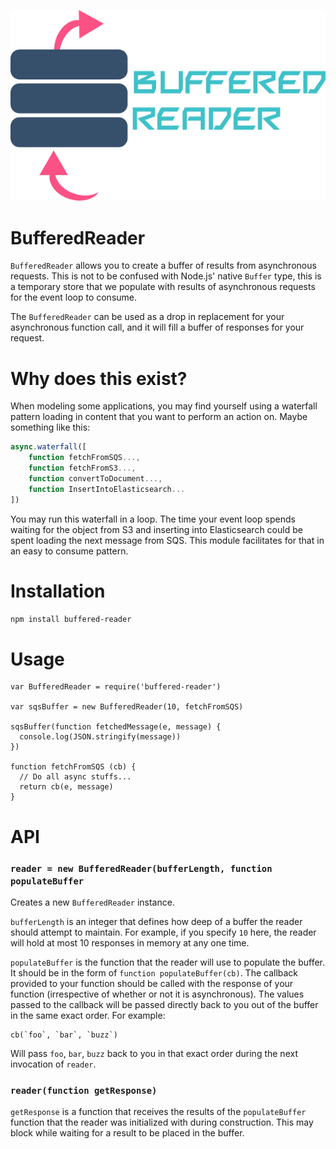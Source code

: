 ![BufferedReader](./docs/logo.png)
# BufferedReader

`BufferedReader` allows you to create a buffer of results from asynchronous requests. This is not to be confused with Node.js' native `Buffer` type, this is a temporary store that we populate with results of asynchronous requests for the event loop to consume.

The `BufferedReader` can be used as a drop in replacement for your asynchronous function call, and it will fill a buffer of responses for your request.

# Why does this exist?

When modeling some applications, you may find yourself using a waterfall pattern loading in content that you want to perform an action on. Maybe something like this:

```js
async.waterfall([
    function fetchFromSQS...,
    function fetchFromS3...,
    function convertToDocument...,
    function InsertIntoElasticsearch...
])
```

You may run this waterfall in a loop. The time your event loop spends waiting for the object from S3 and inserting into Elasticsearch could be spent loading the next message from SQS. This module facilitates for that in an easy to consume pattern.

# Installation

`npm install buffered-reader`

# Usage

```
var BufferedReader = require('buffered-reader')

var sqsBuffer = new BufferedReader(10, fetchFromSQS)

sqsBuffer(function fetchedMessage(e, message) {
  console.log(JSON.stringify(message))
})

function fetchFromSQS (cb) {
  // Do all async stuffs...
  return cb(e, message)
}
```

# API

### `reader = new BufferedReader(bufferLength, function populateBuffer`

Creates a new `BufferedReader` instance.

`bufferLength` is an integer that defines how deep of a buffer the reader should attempt to maintain. For example, if you specify `10` here, the reader will hold at most 10 responses in memory at any one time.

`populateBuffer` is the function that the reader will use to populate the buffer. It should be in the form of `function populateBuffer(cb)`. The callback provided to your function should be called with the response of your function (irrespective of whether or not it is asynchronous). The values passed to the callback will be passed directly back to you out of the buffer in the same exact order. For example:

```
cb(`foo`, `bar`, `buzz`)
```

Will pass `foo`, `bar`, `buzz` back to you in that exact order during the next invocation of `reader`.

### `reader(function getResponse)`

`getResponse` is a function that receives the results of the `populateBuffer` function that the reader was initialized with during construction. This may block while waiting for a result to be placed in the buffer.
